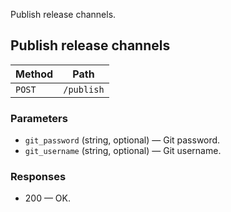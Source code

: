 Publish release channels.

## Publish release channels


| Method | Path |
|--------|------|
| `POST` | `/publish` |

### Parameters

* `git_password` (string, optional) — Git password.
* `git_username` (string, optional) — Git username.

### Responses

* 200 — OK.
